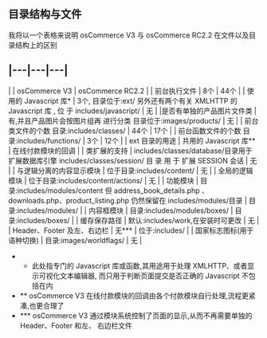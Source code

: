 
## 目录结构与文件

我将以一个表格来说明 osCommerce V3 与 osCommerce RC2.2 在文件以及目录结构上的区别

|---|---|---|
---------
|  | osCommerce V3 | osCommerce RC2.2 |
| 前台执行文件 | 8个 | 44个 |
| 使用的 Javascript 库* | 3个, 目录位于:ext/ 另外还有两个有关 XMLHTTP 的 Javascript 库 , 位 于 includes/javascript/  | 无  |
|是否有单独的产品图片文件类 | 有,并且产品图片会按图片组再 进行分类 目录位于:images/products/ | 无 |
|  前台类文件的个数 目录:includes/classes/ | 44个 | 17个 |
|  前台函数文件的个数 目录:includes/functions/ | 3个 | 12个 |
|  ext 目录的用途 | 共用的 Javascript 库** | 在线付款模块的回调 |
|  类扩展的支持 | includes/classes/database/目录用于 扩展数据库引擎 includes/classes/session/ 目 录 用 于 扩展 SESSION 会话 | 无 |
|  与逻辑分离的内容显示模块 | 位于目录:includes/content/ | 无 |
|  全局的逻辑模块 | 位于目录:includes/content/actions/ | 无 |
|  功能模块 | 目录:includes/modules/content 但 address_book_details.php 、downloads.php、product_listing.php 仍然保留在 includes/modules/目录 |   目录:includes/modules/ |
|  内容框模块 | 目录:includes/modules/boxes/ | 目录:includes/boxes/ |
|  缓存保存路径 | 默认:includes/work,在安装时可更改 | 无 |
|  Header、Footer 及左、右边栏 | 无*** | 位于:includes/ |
| 国家标志图标(用于语种切换) | 目录:images/worldflags/ | 无 |


- * 此处指专门的 Javascript 库或函数,其用途用于处理 XMLHTTP、或者显示可视化文本编辑器, 而只用于判断页面提交是否正确的 Javascript 不包括在内
- ** osCommerce V3 在线付款模块的回调由各个付款模块自行处理,流程更紧凑,也更合理了
- *** osCommerce V3 通过模块系统控制了页面的显示,从而不再需要单独的 Header、Footer 和左、 右边栏文件
